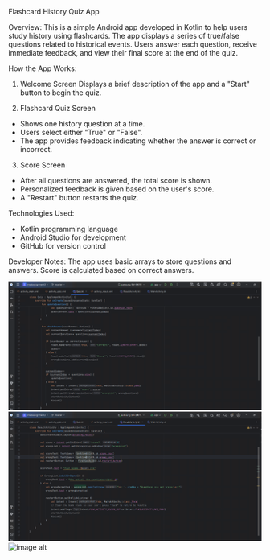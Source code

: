 Flashcard History Quiz App

Overview:
This is a simple Android app developed in Kotlin to help users study history using flashcards. 
The app displays a series of true/false questions related to historical events. Users answer each question, 
receive immediate feedback, and view their final score at the end of the quiz.

How the App Works:
1. Welcome Screen
Displays a brief description of the app and a "Start" button to begin the quiz.

2. Flashcard Quiz Screen
- Shows one history question at a time.
- Users select either "True" or "False".
- The app provides feedback indicating whether the answer is correct or incorrect.

3. Score Screen
- After all questions are answered, the total score is shown.
- Personalized feedback is given based on the user's score.
- A "Restart" button restarts the quiz.

Technologies Used:
- Kotlin programming language
- Android Studio for development
- GitHub for version control

Developer Notes:
The app uses basic arrays to store questions and answers.
Score is calculated based on correct answers.

![image alt](https://github.com/st10476957/IMAD-ASSIGNMENT-2/blob/master/imad2/quiz%20screen%20code.png)
![image alt](https://github.com/st10476957/IMAD-ASSIGNMENT-2/blob/master/imad2/qr.png)
![image alt]()


